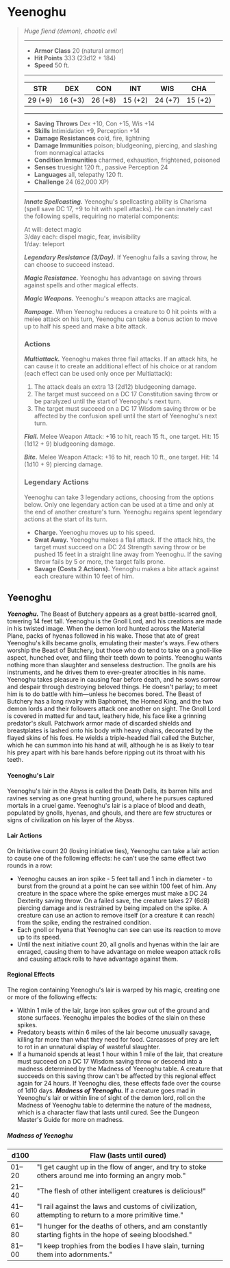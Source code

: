 # Yeenoghu
>*Huge fiend (demon), chaotic evil*
>___
>- **Armor Class** 20 (natural armor)
>- **Hit Points** 333 (23d12 + 184)
>- **Speed** 50 ft.
>___
>|STR|DEX|CON|INT|WIS|CHA|
>|:---:|:---:|:---:|:---:|:---:|:---:|
>|29 (+9)|16 (+3)|26 (+8)|15 (+2)|24 (+7)|15 (+2)|
>___
>- **Saving Throws** Dex +10, Con +15, Wis +14
>- **Skills** Intimidation +9, Perception +14
>- **Damage Resistances** cold, fire, lightning
>- **Damage Immunities** poison; bludgeoning, piercing, and slashing from nonmagical attacks
>- **Condition Immunities** charmed, exhaustion, frightened, poisoned
>- **Senses** truesight 120 ft., passive Perception 24
>- **Languages** all, telepathy 120 ft.
>- **Challenge** 24 (62,000 XP)
>___
>***Innate Spellcasting.*** Yeenoghu's spellcasting ability is Charisma (spell save DC 17, +9 to hit with spell attacks). He can innately cast the following spells, requiring no material components:  
>
>At will: detect magic  
>3/day each: dispel magic, fear, invisibility  
>1/day: teleport  
>
>
>***Legendary Resistance (3/Day).*** If Yeenoghu fails a saving throw, he can choose to succeed instead.  
>
>***Magic Resistance.*** Yeenoghu has advantage on saving throws against spells and other magical effects.  
>
>***Magic Weapons.*** Yeenoghu's weapon attacks are magical.  
>
>***Rampage.*** When Yeenoghu reduces a creature to 0 hit points with a melee attack on his turn, Yeenoghu can take a bonus action to move up to half his speed and make a bite attack.  
>
>### Actions
>***Multiattack.*** Yeenoghu makes three flail attacks. If an attack hits, he can cause it to create an additional effect of his choice or at random (each effect can be used only once per Multiattack):  
>1. The attack deals an extra 13 (2d12) bludgeoning damage.  
>2. The target must succeed on a DC 17 Constitution saving throw or be paralyzed until the start of Yeenoghu's next turn.  
>3. The target must succeed on a DC 17 Wisdom saving throw or be affected by the confusion spell until the start of Yeenoghu's next turn.  
>
>***Flail.*** Melee Weapon Attack: +16 to hit, reach 15 ft., one target. Hit: 15 (1d12 + 9) bludgeoning damage.  
>
>***Bite.*** Melee Weapon Attack: +16 to hit, reach 10 ft., one target. Hit: 14 (1d10 + 9) piercing damage.  
>
>### Legendary Actions
>Yeenoghu can take 3 legendary actions, choosing from the options below. Only one legendary action can be used at a time and only at the end of another creature's turn. Yeenoghu regains spent legendary actions at the start of its turn.
>
>- **Charge.** Yeenoghu moves up to his speed.
>- **Swat Away.** Yeenoghu makes a flail attack. If the attack hits, the target must succeed on a DC 24 Strength saving throw or be pushed 15 feet in a straight line away from Yeenoghu. If the saving throw fails by 5 or more, the target falls prone.
>- **Savage (Costs 2 Actions).** Yeenoghu makes a bite attack against each creature within 10 feet of him.
## Yeenoghu
***Yeenoghu.*** The Beast of Butchery appears as a great battle-scarred gnoll, towering 14 feet tall. Yeenoghu is the Gnoll Lord, and his creations are made in his twisted image. When the demon lord hunted across the Material Plane, packs of hyenas followed in his wake. Those that ate of great Yeenoghu's kills became gnolls, emulating their master's ways. Few others worship the Beast of Butchery, but those who do tend to take on a gnoll-like aspect, hunched over, and filing their teeth down to points.
Yeenoghu wants nothing more than slaughter and senseless destruction. The gnolls are his instruments, and he drives them to ever-greater atrocities in his name. Yeenoghu takes pleasure in causing fear before death, and he sows sorrow and despair through destroying beloved things. He doesn't parlay; to meet him is to do battle with him—unless he becomes bored. The Beast of Butchery has a long rivalry with Baphomet, the Horned King, and the two demon lords and their followers attack one another on sight.
The Gnoll Lord is covered in matted fur and taut, leathery hide, his face like a grinning predator's skull. Patchwork armor made of discarded shields and breastplates is lashed onto his body with heavy chains, decorated by the flayed skins of his foes. He wields a triple-headed flail called the Butcher, which he can summon into his hand at will, although he is as likely to tear his prey apart with his bare hands before ripping out its throat with his teeth.
#### Yeenoghu's Lair
Yeenoghu's lair in the Abyss is called the Death Dells, its barren hills and ravines serving as one great hunting ground, where he pursues captured mortals in a cruel game. Yeenoghu's lair is a place of blood and death, populated by gnolls, hyenas, and ghouls, and there are few structures or signs of civilization on his layer of the Abyss.
#### Lair Actions
On Initiative count 20 (losing initiative ties), Yeenoghu can take a lair action to cause one of the following effects: he can't use the same effect two rounds in a row:
- Yeenoghu causes an iron spike - 5 feet tall and 1 inch in diameter - to burst from the ground at a point he can see within 100 feet of him. Any creature in the space where the spike emerges must make a DC 24 Dexterity saving throw. On a failed save, the creature takes 27 (6d8) piercing damage and is restrained by being impaled on the spike. A creature can use an action to remove itself (or a creature it can reach) from the spike, ending the restrained condition.
- Each gnoll or hyena that Yeenoghu can see can use its reaction to move up to its speed.
- Until the next initiative count 20, all gnolls and hyenas within the lair are enraged, causing them to have advantage on melee weapon attack rolls and causing attack rolls to have advantage against them.
#### Regional Effects
The region containing Yeenoghu's lair is warped by his magic, creating one or more of the following effects:
- Within 1 mile of the lair, large iron spikes grow out of the ground and stone surfaces. Yeenoghu impales the bodies of the slain on these spikes.
- Predatory beasts within 6 miles of the lair become unusually savage, killing far more than what they need for food. Carcasses of prey are left to rot in an unnatural display of wasteful slaughter.
- If a humanoid spends at least 1 hour within 1 mile of the lair, that creature must succeed on a DC 17 Wisdom saving throw or descend into a madness determined by the Madness of Yeenoghu table. A creature that succeeds on this saving throw can't be affected by this regional effect again for 24 hours.
If Yeenoghu dies, these effects fade over the course of 1d10 days.
***Madness of Yeenoghu.*** If a creature goes mad in Yeenoghu's lair or within line of sight of the demon lord, roll on the Madness of Yeenoghu table to determine the nature of the madness, which is a character flaw that lasts until cured. See the Dungeon Master's Guide for more on madness.
##### Madness of Yeenoghu
| d100 | Flaw (lasts until cured) |
|---|---|
| 01–20 | "I get caught up in the flow of anger, and try to stoke others around me into forming an angry mob." |
| 21–40 | "The flesh of other intelligent creatures is delicious!" |
| 41–60 | "I rail against the laws and customs of civilization, attempting to return to a more primitive time." |
| 61–80 | "I hunger for the deaths of others, and am constantly starting fights in the hope of seeing bloodshed." |
| 81–00 | "I keep trophies from the bodies I have slain, turning them into adornments." |